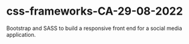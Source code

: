 # css-frameworks-CA-29-08-2022
Bootstrap and SASS to build a responsive front end for a social media application.
